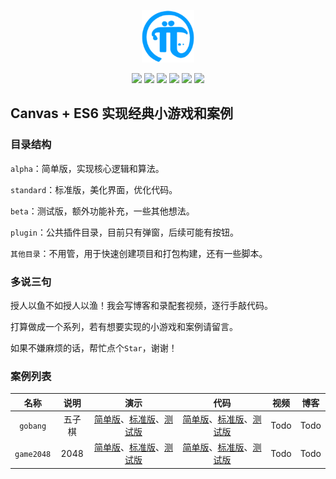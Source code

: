 <p align="center"><img src="./assets/logo.png" width="84" height="84"/></p>

<!-- <h1 align="center"><img src="./assets/logo.png" width="84" height="84" style="vertical-align:middle" /> Canvas-magic</h1> -->

<p align="center">
<img src="https://img.shields.io/badge/Canvas-1289FF" />
<img src="https://img.shields.io/badge/ES6-1289FF" />
<img src="https://img.shields.io/badge/build-Parcel-B07E52" />
<img src="https://img.shields.io/github/stars/gaoxiaosi/canvas-magic" />
<!-- <img src="https://img.shields.io/github/forks/gaoxiaosi/canvas-magic
" /> -->
<!-- <img src="https://visitor-badge.glitch.me/badge?page_id=gaoxiaosi.visitor-badgecanvas-magic" /> -->
<img src="https://img.shields.io/github/package-json/v/gaoxiaosi/canvas-magic" />
<img src="https://img.shields.io/badge/license-MIT-green" />
</p>



## Canvas + ES6 实现经典小游戏和案例

### 目录结构
`alpha`：简单版，实现核心逻辑和算法。

`standard`：标准版，美化界面，优化代码。

`beta`：测试版，额外功能补充，一些其他想法。

`plugin`：公共插件目录，目前只有弹窗，后续可能有按钮。

`其他目录`：不用管，用于快速创建项目和打包构建，还有一些脚本。

<!-- ### 项目运行
1. `npm install`
2. `npm run start`
3. 浏览器自动打开`http://localhost:1234`(默认)
4. 点击铜牌(简单版)、银牌(标准版)、金牌(测试版)打开相应版本页面
5. 修改相关文件，保存后可触发热更新自动刷新页面 -->

### 多说三句

授人以鱼不如授人以渔！我会写博客和录配套视频，逐行手敲代码。

打算做成一个系列，若有想要实现的小游戏和案例请留言。

如果不嫌麻烦的话，帮忙点个`Star`，谢谢！

### 案例列表
| 名称 | 说明 | 演示 | 代码 | 视频 | 博客 |
| :---: | :---: | :----: | :----: | :---: | :---:|
|`gobang`|五子棋|[简单版](https://gaoxiaosi.github.io/canvas-magic/alpha/gobang)、[标准版](https://gaoxiaosi.github.io/canvas-magic/standard/gobang)、[测试版](https://gaoxiaosi.github.io/canvas-magic/beta/gobang)|[简单版](https://github.com/gaoxiaosi/canvas-magic/tree/main/alpha/gobang)、[标准版](https://github.com/gaoxiaosi/canvas-magic/tree/main/standard/gobang)、[测试版](https://github.com/gaoxiaosi/canvas-magic/tree/main/beta/gobang)| Todo | Todo |
|`game2048`|2048|[简单版](https://gaoxiaosi.github.io/canvas-magic/alpha/game2048)、[标准版](https://gaoxiaosi.github.io/canvas-magic/standard/game2048)、[测试版](https://gaoxiaosi.github.io/canvas-magic/beta/game2048)|[简单版](https://github.com/gaoxiaosi/canvas-magic/tree/main/alpha/game2048)、[标准版](https://github.com/gaoxiaosi/canvas-magic/tree/main/standard/game2048)、[测试版](https://github.com/gaoxiaosi/canvas-magic/tree/main/beta/game2048)| Todo | Todo |